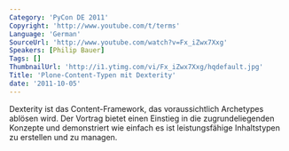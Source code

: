 ```yaml
---
Category: 'PyCon DE 2011'
Copyright: 'http://www.youtube.com/t/terms'
Language: 'German'
SourceUrl: 'http://www.youtube.com/watch?v=Fx_iZwx7Xxg'
Speakers: [Philip Bauer]
Tags: []
ThumbnailUrl: 'http://i1.ytimg.com/vi/Fx_iZwx7Xxg/hqdefault.jpg'
Title: 'Plone-Content-Typen mit Dexterity'
date: '2011-10-05'
---
```

Dexterity ist das Content-Framework, das voraussichtlich Archetypes ablösen wird. Der Vortrag bietet einen Einstieg in die zugrundeliegenden Konzepte und demonstriert wie einfach es ist leistungsfähige Inhaltstypen zu erstellen und zu managen.